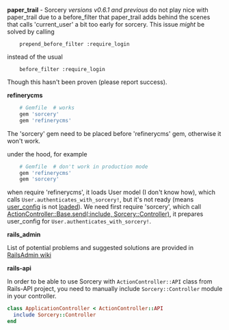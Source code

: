 **paper_trail** - Sorcery _versions v0.6.1 and previous_ do not play nice with paper_trail due to a before_filter that paper_trail adds behind the scenes that calls 'current_user' a bit too early for sorcery. This issue *might* be solved by calling
```
    prepend_before_filter :require_login
```

instead of the usual
```
    before_filter :require_login
```

Though this hasn't been proven (please report success).


**refinerycms**


```ruby
    # Gemfile  # works
    gem 'sorcery'
    gem 'refinerycms'
```


The 'sorcery' gem need to be placed before 'refinerycms' gem, otherwise it won't work.

under the hood, for example

```ruby
    # Gemfile  # don't work in production mode
    gem 'refinerycms'
    gem 'sorcery'
```

when require 'refinerycms', it loads User model (I don't know how), which calls `User.authenticates_with_sorcery!`,  but it's not ready (means [user_config](https://github.com/NoamB/sorcery/blob/master/lib/sorcery/initializers/initializer.rb#L61) is not [loaded](https://github.com/NoamB/sorcery/blob/master/lib/sorcery/controller.rb#L15)).  We need first require 'sorcery', which call [ ActionController::Base.send(:include, Sorcery::Controller)](https://github.com/NoamB/sorcery/blob/master/lib/sorcery/engine.rb#L11),  it prepares user_config for `User.authenticates_with_sorcery!`.

**rails_admin**

List of potential problems and suggested solutions are provided in [RailsAdmin wiki](https://github.com/sferik/rails_admin/wiki/Sorcery)

**rails-api**

In order to be able to use Sorcery with `ActionController::API` class from Rails-API project, you need to manually include `Sorcery::Controller` module in your controller.

```ruby
class ApplicationController < ActionController::API
  include Sorcery::Controller
end
```